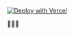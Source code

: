 

[![Deploy with Vercel](https://vercel.com/button)](https://vercel.com/new/git/external?repository-url=https%3A%2F%2Fgithub.com%2Feditmodelabs%2Fmsiab%2Ftree%2Fintegrations%2Fthemes%2Fdublin?&integration-ids=oac_KxaKzLl1KakFnclDJURDmQtI)


🚀🚀🚀
